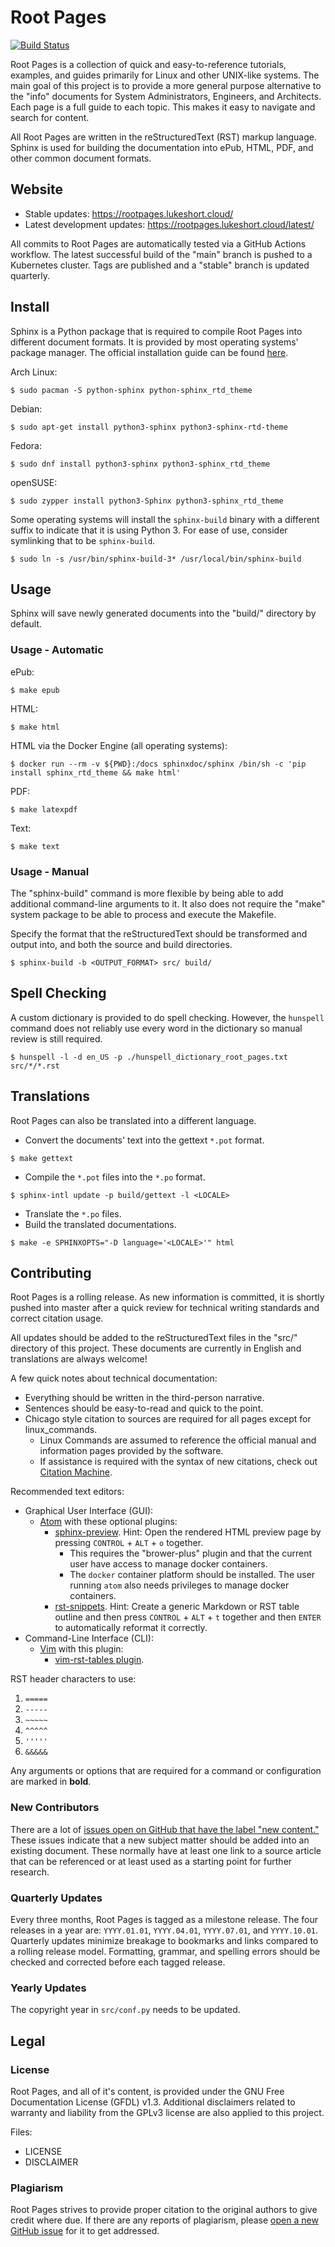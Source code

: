 # Root Pages

[![Build Status](https://github.com/LukeShortCloud/rootpages/actions/workflows/main.yaml/badge.svg)](https://github.com/LukeShortCloud/rootpages/actions/workflows/main.yaml)

Root Pages is a collection of quick and easy-to-reference tutorials, examples, and guides primarily for Linux and other UNIX-like systems. The main goal of this project is to provide a more general purpose alternative to the "info" documents for System Administrators, Engineers, and Architects. Each page is a full guide to each topic. This makes it easy to navigate and search for content.

All Root Pages are written in the reStructuredText (RST) markup language. Sphinx is used for building the documentation into ePub, HTML, PDF, and other common document formats.

## Website

* Stable updates: https://rootpages.lukeshort.cloud/
* Latest development updates: https://rootpages.lukeshort.cloud/latest/

All commits to Root Pages are automatically tested via a GitHub Actions workflow. The latest successful build of the "main" branch is pushed to a Kubernetes cluster. Tags are published and a "stable" branch is updated quarterly.

## Install

Sphinx is a Python package that is required to compile Root Pages into different document formats. It is provided by most operating systems' package manager. The official installation guide can be found [here](http://www.sphinx-doc.org/en/stable/install.html).

Arch Linux:

```
$ sudo pacman -S python-sphinx python-sphinx_rtd_theme
```

Debian:

```
$ sudo apt-get install python3-sphinx python3-sphinx-rtd-theme
```

Fedora:

```
$ sudo dnf install python3-sphinx python3-sphinx_rtd_theme
```

openSUSE:

```
$ sudo zypper install python3-Sphinx python3-sphinx_rtd_theme
```

Some operating systems will install the `sphinx-build` binary with a different suffix to indicate that it is using Python 3. For ease of use, consider symlinking that to be `sphinx-build`.

```
$ sudo ln -s /usr/bin/sphinx-build-3* /usr/local/bin/sphinx-build
```

## Usage

Sphinx will save newly generated documents into the "build/" directory by default.

### Usage - Automatic

ePub:
```
$ make epub
```

HTML:
```
$ make html
```

HTML via the Docker Engine (all operating systems):

```
$ docker run --rm -v ${PWD}:/docs sphinxdoc/sphinx /bin/sh -c 'pip install sphinx_rtd_theme && make html'
```

PDF:
```
$ make latexpdf
```

Text:
```
$ make text
```

### Usage - Manual

The "sphinx-build" command is more flexible by being able to add additional command-line arguments to it. It also does not require the "make" system package to be able to process and execute the Makefile.

Specify the format that the reStructuredText should be transformed and output into, and both the source and build directories.

```
$ sphinx-build -b <OUTPUT_FORMAT> src/ build/
```

## Spell Checking

A custom dictionary is provided to do spell checking. However, the `hunspell` command does not reliably use every word in the dictionary so manual review is still required.

```
$ hunspell -l -d en_US -p ./hunspell_dictionary_root_pages.txt src/*/*.rst
```

## Translations

Root Pages can also be translated into a different language.

* Convert the documents' text into the gettext `*.pot` format.

```
$ make gettext
```

* Compile the `*.pot` files into the `*.po` format.

```
$ sphinx-intl update -p build/gettext -l <LOCALE>
```

* Translate the `*.po` files.
* Build the translated documentations.

```
$ make -e SPHINXOPTS="-D language='<LOCALE>'" html
```

## Contributing

Root Pages is a rolling release. As new information is committed, it is shortly pushed into master after a quick review for technical writing standards and correct citation usage.

All updates should be added to the reStructuredText files in the "src/" directory of this project. These documents are currently in English and translations are always welcome!

A few quick notes about technical documentation:

* Everything should be written in the third-person narrative.
* Sentences should be easy-to-read and quick to the point.
* Chicago style citation to sources are required for all pages except for linux_commands.
    * Linux Commands are assumed to reference the official manual and information pages provided by the software.
    * If assistance is required with the syntax of new citations, check out [Citation Machine](http://www.citationmachine.net/chicago).

Recommended text editors:

* Graphical User Interface (GUI):
    * [Atom](https://atom.io/) with these optional plugins:
        * [sphinx-preview](https://atom.io/packages/sphinx-preview). Hint: Open the rendered HTML preview page by pressing `CONTROL` + `ALT` + `o` together.
            * This requires the "brower-plus" plugin and that the current user have access to manage docker containers.
            * The ``docker`` container platform should be installed. The user running ``atom`` also needs privileges to manage docker containers.
        * [rst-snippets](https://atom.io/packages/rst-snippets). Hint: Create a generic Markdown or RST table outline and then press `CONTROL` + `ALT` + `t` together and then `ENTER` to automatically reformat it correctly.
* Command-Line Interface (CLI):
    * [Vim](https://github.com/vim/vim) with this plugin:
        * [vim-rst-tables plugin](https://github.com/nvie/vim-rst-tables).

RST header characters to use:

1. `=====`
2. `-----`
3. `~~~~~`
4. `^^^^^`
5. `'''''`
6. `&&&&&`

Any arguments or options that are required for a command or configuration are marked in **bold**.

### New Contributors

There are a lot of [issues open on GitHub that have the label "new content."](https://github.com/LukeShortCloud/rootpages/issues?q=is%3Aopen+is%3Aissue+label%3A%22new+content%22) These issues indicate that a new subject matter should be added into an existing document. These normally have at least one link to a source article that can be referenced or at least used as a starting point for further research.

### Quarterly Updates

Every three months, Root Pages is tagged as a milestone release. The four releases in a year are: `YYYY.01.01`, `YYYY.04.01`, `YYYY.07.01`, and `YYYY.10.01`. Quarterly updates minimize breakage to bookmarks and links compared to a rolling release model. Formatting, grammar, and spelling errors should be checked and corrected before each tagged release.

### Yearly Updates

The copyright year in `src/conf.py` needs to be updated.

## Legal

### License

Root Pages, and all of it's content, is provided under the GNU Free Documentation License (GFDL) v1.3. Additional disclaimers related to warranty and liability from the GPLv3 license are also applied to this project.

Files:

* LICENSE
* DISCLAIMER

### Plagiarism

Root Pages strives to provide proper citation to the original authors to give credit where due. If there are any reports of plagiarism, please [open a new GitHub issue](https://github.com/LukeShortCloud/rootpages/issues) for it to get addressed.
